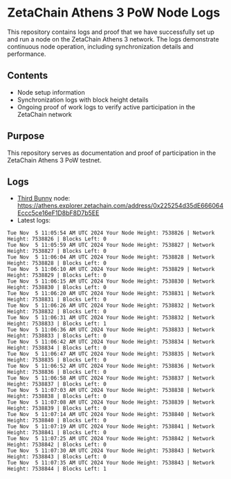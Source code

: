 # ZetaChain Athens 3 PoW Node Logs
This repository contains logs and proof that we have successfully set up and run a node on the ZetaChain Athens 3 network. The logs demonstrate continuous node operation, including synchronization details and performance.

## Contents
- Node setup information
- Synchronization logs with block height details
- Ongoing proof of work logs to verify active participation in the ZetaChain network

## Purpose
This repository serves as documentation and proof of participation in the ZetaChain Athens 3 PoW testnet.

## Logs

- [Third Bunny](https://thirdbunny.xyz/) node: https://athens.explorer.zetachain.com/address/0x225254d35dE666064Eccc5ce16eF1D8bF8D7b5EE
- Latest logs:
```
Tue Nov  5 11:05:54 AM UTC 2024 Your Node Height: 7538826 | Network Height: 7538826 | Blocks Left: 0
Tue Nov  5 11:05:59 AM UTC 2024 Your Node Height: 7538827 | Network Height: 7538827 | Blocks Left: 0
Tue Nov  5 11:06:04 AM UTC 2024 Your Node Height: 7538828 | Network Height: 7538828 | Blocks Left: 0
Tue Nov  5 11:06:10 AM UTC 2024 Your Node Height: 7538829 | Network Height: 7538829 | Blocks Left: 0
Tue Nov  5 11:06:15 AM UTC 2024 Your Node Height: 7538830 | Network Height: 7538830 | Blocks Left: 0
Tue Nov  5 11:06:20 AM UTC 2024 Your Node Height: 7538831 | Network Height: 7538831 | Blocks Left: 0
Tue Nov  5 11:06:26 AM UTC 2024 Your Node Height: 7538832 | Network Height: 7538832 | Blocks Left: 0
Tue Nov  5 11:06:31 AM UTC 2024 Your Node Height: 7538832 | Network Height: 7538833 | Blocks Left: 1
Tue Nov  5 11:06:36 AM UTC 2024 Your Node Height: 7538833 | Network Height: 7538833 | Blocks Left: 0
Tue Nov  5 11:06:42 AM UTC 2024 Your Node Height: 7538834 | Network Height: 7538834 | Blocks Left: 0
Tue Nov  5 11:06:47 AM UTC 2024 Your Node Height: 7538835 | Network Height: 7538835 | Blocks Left: 0
Tue Nov  5 11:06:52 AM UTC 2024 Your Node Height: 7538836 | Network Height: 7538836 | Blocks Left: 0
Tue Nov  5 11:06:58 AM UTC 2024 Your Node Height: 7538837 | Network Height: 7538837 | Blocks Left: 0
Tue Nov  5 11:07:03 AM UTC 2024 Your Node Height: 7538838 | Network Height: 7538838 | Blocks Left: 0
Tue Nov  5 11:07:08 AM UTC 2024 Your Node Height: 7538839 | Network Height: 7538839 | Blocks Left: 0
Tue Nov  5 11:07:14 AM UTC 2024 Your Node Height: 7538840 | Network Height: 7538840 | Blocks Left: 0
Tue Nov  5 11:07:19 AM UTC 2024 Your Node Height: 7538841 | Network Height: 7538841 | Blocks Left: 0
Tue Nov  5 11:07:25 AM UTC 2024 Your Node Height: 7538842 | Network Height: 7538842 | Blocks Left: 0
Tue Nov  5 11:07:30 AM UTC 2024 Your Node Height: 7538843 | Network Height: 7538843 | Blocks Left: 0
Tue Nov  5 11:07:35 AM UTC 2024 Your Node Height: 7538843 | Network Height: 7538844 | Blocks Left: 1
```
